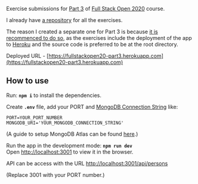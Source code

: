 Exercise submissions for [Part 3](https://fullstackopen.com/en/part3) of [Full Stack Open 2020](https://fullstackopen.com) course. 

I already have [a repository](https://github.com/HtetOoWaiYan/full-stack-open) for all the exercises.

The reason I created a separate one for Part 3 is because [it is recommenced to do so](https://fullstackopen.com/en/part3/node_js_and_express#exercises-3-1-3-6), as the exercises include the deployment of the app to [Heroku](https://www.heroku.com) and the source code is preferred to be at the root directory.

Deployed URL - [https://fullstackopen20-part3.herokuapp.com](https://fullstackopen20-part3.herokuapp.com)

## How to use 

Run: **`npm i`** to install the dependencies.

Create **`.env`** file, add your PORT and [MongoDB Connection String](https://www.mongodb.com/cloud/atlas) like:
```
PORT=YOUR_PORT_NUMBER
MONGODB_URI='YOUR_MONGODB_CONNECTION_STRING'
```

(A guide to setup MongoDB Atlas can be found [here](https://fullstackopen.com/en/part3/saving_data_to_mongo_db#mongo-db).)

Run the app in the development mode: **`npm run dev`**
<br/>
Open [http://localhost:3001](http://localhost:3001) to view it in the browser. 

API can be access with the URL [http://localhost:3001/api/persons](http://localhost:3001/api/persons)

(Replace 3001 with your PORT number.)